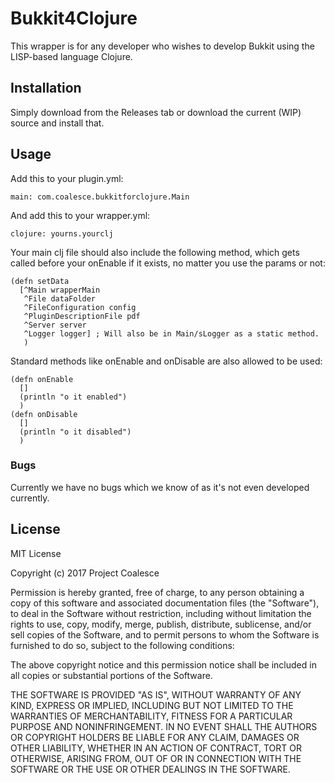 # Bukkit4Clojure

This wrapper is for any developer who wishes to develop Bukkit using the LISP-based language Clojure.

## Installation

Simply download from the Releases tab or download the current (WIP) source and install that.

## Usage

Add this to your plugin.yml:

    main: com.coalesce.bukkitforclojure.Main
And add this to your wrapper.yml:

    clojure: yourns.yourclj
Your main clj file should also include the following method, which gets called before your onEnable if it exists, no matter you use the params or not:

    (defn setData
      [^Main wrapperMain
       ^File dataFolder
       ^FileConfiguration config
       ^PluginDescriptionFile pdf
       ^Server server
       ^Logger logger] ; Will also be in Main/sLogger as a static method.
       )

Standard methods like onEnable and onDisable are also allowed to be used:

    (defn onEnable
      []
      (println "o it enabled")
      )
    (defn onDisable
      []
      (println "o it disabled")
      )
### Bugs

Currently we have no bugs which we know of as it's not even developed currently.

## License

MIT License

Copyright (c) 2017 Project Coalesce

Permission is hereby granted, free of charge, to any person obtaining a copy
of this software and associated documentation files (the "Software"), to deal
in the Software without restriction, including without limitation the rights
to use, copy, modify, merge, publish, distribute, sublicense, and/or sell
copies of the Software, and to permit persons to whom the Software is
furnished to do so, subject to the following conditions:

The above copyright notice and this permission notice shall be included in all
copies or substantial portions of the Software.

THE SOFTWARE IS PROVIDED "AS IS", WITHOUT WARRANTY OF ANY KIND, EXPRESS OR
IMPLIED, INCLUDING BUT NOT LIMITED TO THE WARRANTIES OF MERCHANTABILITY,
FITNESS FOR A PARTICULAR PURPOSE AND NONINFRINGEMENT. IN NO EVENT SHALL THE
AUTHORS OR COPYRIGHT HOLDERS BE LIABLE FOR ANY CLAIM, DAMAGES OR OTHER
LIABILITY, WHETHER IN AN ACTION OF CONTRACT, TORT OR OTHERWISE, ARISING FROM,
OUT OF OR IN CONNECTION WITH THE SOFTWARE OR THE USE OR OTHER DEALINGS IN THE
SOFTWARE.